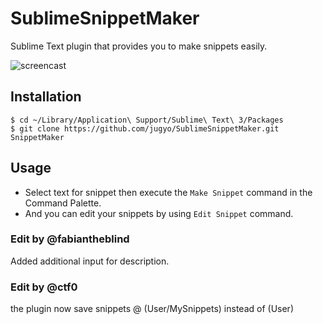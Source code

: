 SublimeSnippetMaker
========

Sublime Text plugin that provides you to make snippets easily.

![screencast](http://i.imgur.com/lvfFh9G.gif)

## Installation

```
$ cd ~/Library/Application\ Support/Sublime\ Text\ 3/Packages
$ git clone https://github.com/jugyo/SublimeSnippetMaker.git SnippetMaker
```

## Usage

* Select text for snippet then execute the `Make Snippet` command in the Command Palette.
* And you can edit your snippets by using `Edit Snippet` command.

### Edit by @fabiantheblind

Added additional input for description.

### Edit by @ctf0

the plugin now save snippets @ (User/MySnippets) instead of (User)
